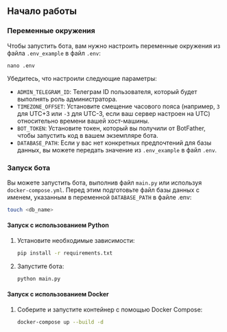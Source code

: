 ## Начало работы

### Переменные окружения

Чтобы запустить бота, вам нужно настроить переменные окружения из файла `.env_example` в файл `.env`:

`nano .env`

Убедитесь, что настроили следующие параметры:

- `ADMIN_TELEGRAM_ID`: Телеграм ID пользователя, который будет выполнять роль администратора.
- `TIMEZONE_OFFSET`: Установите смещение часового пояса (например, `3` для UTC+3 или `-3` для UTC-3, если ваш сервер настроен на UTC) относительно времени вашей хост-машины.
- `BOT_TOKEN`: Установите токен, который вы получили от BotFather, чтобы запустить код в вашем экземпляре бота.
- `DATABASE_PATH`: Если у вас нет конкретных предпочтений для базы данных, вы можете передать значение из `.env_example` в файл `.env`.

### Запуск бота

Вы можете запустить бота, выполнив файл `main.py` или используя `docker-compose.yml`. Перед этим подготовьте файл базы данных с именем, указанным в переменной `DATABASE_PATH` в файле .env:

```sh 
touch <db_name>
```

#### Запуск с использованием Python

1. Установите необходимые зависимости:
    ```sh
    pip install -r requirements.txt
    ```
2. Запустите бота:
    ```sh
    python main.py
    ```

#### Запуск с использованием Docker

1. Соберите и запустите контейнер с помощью Docker Compose:
    ```sh
    docker-compose up --build -d
    ```
